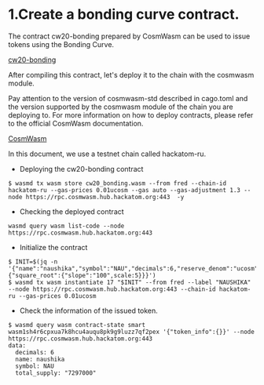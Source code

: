 # 1.Create a bonding curve contract.

The contract cw20-bonding prepared by CosmWasm can be used to issue tokens using the Bonding Curve.

[cw20-bonding](https://github.com/CosmWasm/cosmwasm-plus/tree/master/contracts/cw20-bonding)

After compiling this contract, let's deploy it to the chain with the cosmwasm module.

Pay attention to the version of cosmwasm-std described in cago.toml and the version supported by the cosmwasm module of the chain you are deploying to.
For more information on how to deploy contracts, please refer to the official CosmWasm documentation.

[CosmWasm](https://docs.cosmwasm.com/)

In this document, we use a testnet chain called hackatom-ru.

- Deploying the cw20-bonding contract
```
$ wasmd tx wasm store cw20_bonding.wasm --from fred --chain-id hackatom-ru --gas-prices 0.01ucosm --gas auto --gas-adjustment 1.3 --node https://rpc.cosmwasm.hub.hackatom.org:443  -y
```

- Checking the deployed contract

```
wasmd query wasm list-code --node https://rpc.cosmwasm.hub.hackatom.org:443
```

- Initialize the contract
```
$ INIT=$(jq -n '{"name":"naushika","symbol":"NAU","decimals":6,"reserve_denom":"ucosm","reserve_decimals":6,"curve_type": {"square_root":{"slope":"100",scale:5}}}')
$ wasmd tx wasm instantiate 17 "$INIT" --from fred --label "NAUSHIKA" --node https://rpc.cosmwasm.hub.hackatom.org:443 --chain-id hackatom-ru --gas-prices 0.01ucosm
```

- Check the information of the issued token.
```
$ wasmd query wasm contract-state smart wasm1sh4r6cpxua7k8hcu4auqu8pk9g9luzz7qf2pex '{"token_info":{}}' --node https://rpc.cosmwasm.hub.hackatom.org:443
data:
  decimals: 6
  name: naushika
  symbol: NAU
  total_supply: "7297000"
```

